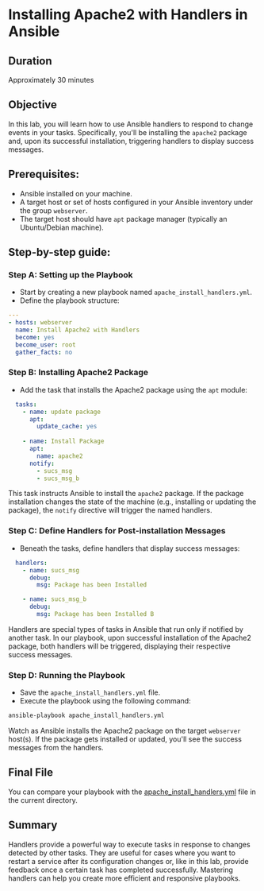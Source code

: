 # Installing Apache2 with Handlers in Ansible

## Duration

Approximately 30 minutes

## Objective

In this lab, you will learn how to use Ansible handlers to respond to change events in your tasks. Specifically, you'll be installing the `apache2` package and, upon its successful installation, triggering handlers to display success messages.

## Prerequisites:

- Ansible installed on your machine.
- A target host or set of hosts configured in your Ansible inventory under the group `webserver`.
- The target host should have `apt` package manager (typically an Ubuntu/Debian machine).

## Step-by-step guide:

### Step A: Setting up the Playbook

- Start by creating a new playbook named `apache_install_handlers.yml`.
- Define the playbook structure:

```yaml
---
- hosts: webserver
  name: Install Apache2 with Handlers
  become: yes
  become_user: root
  gather_facts: no
```

### Step B: Installing Apache2 Package

- Add the task that installs the Apache2 package using the `apt` module:

```yaml
  tasks:
    - name: update package
      apt: 
        update_cache: yes
      
    - name: Install Package
      apt:
        name: apache2
      notify:
        - sucs_msg
        - sucs_msg_b
```

This task instructs Ansible to install the `apache2` package. If the package installation changes the state of the machine (e.g., installing or updating the package), the `notify` directive will trigger the named handlers.

### Step C: Define Handlers for Post-installation Messages

- Beneath the tasks, define handlers that display success messages:

```yaml
  handlers:
    - name: sucs_msg
      debug:
        msg: Package has been Installed

    - name: sucs_msg_b
      debug:
        msg: Package has been Installed B
```

Handlers are special types of tasks in Ansible that run only if notified by another task. In our playbook, upon successful installation of the Apache2 package, both handlers will be triggered, displaying their respective success messages.

### Step D: Running the Playbook

- Save the `apache_install_handlers.yml` file.
- Execute the playbook using the following command:

```bash
ansible-playbook apache_install_handlers.yml
```

Watch as Ansible installs the Apache2 package on the target `webserver` host(s). If the package gets installed or updated, you'll see the success messages from the handlers.

## Final File

You can compare your playbook with the [apache_install_handlers.yml](apache_install_handlers.yml) file in the current directory.

## Summary

Handlers provide a powerful way to execute tasks in response to changes detected by other tasks. They are useful for cases where you want to restart a service after its configuration changes or, like in this lab, provide feedback once a certain task has completed successfully. Mastering handlers can
help you create more efficient and responsive playbooks.